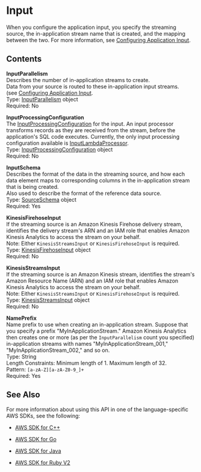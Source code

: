 # Input<a name="API_Input"></a>

When you configure the application input, you specify the streaming source, the in\-application stream name that is created, and the mapping between the two\. For more information, see [Configuring Application Input](http://docs.aws.amazon.com/kinesisanalytics/latest/dev/how-it-works-input.html)\. 

## Contents<a name="API_Input_Contents"></a>

 **InputParallelism**   
Describes the number of in\-application streams to create\.   
Data from your source is routed to these in\-application input streams\.  
 \(see [Configuring Application Input](http://docs.aws.amazon.com/kinesisanalytics/latest/dev/how-it-works-input.html)\.  
Type: [InputParallelism](API_InputParallelism.md) object  
Required: No

 **InputProcessingConfiguration**   
The [InputProcessingConfiguration](API_InputProcessingConfiguration.md) for the input\. An input processor transforms records as they are received from the stream, before the application's SQL code executes\. Currently, the only input processing configuration available is [InputLambdaProcessor](API_InputLambdaProcessor.md)\.  
Type: [InputProcessingConfiguration](API_InputProcessingConfiguration.md) object  
Required: No

 **InputSchema**   
Describes the format of the data in the streaming source, and how each data element maps to corresponding columns in the in\-application stream that is being created\.  
Also used to describe the format of the reference data source\.  
Type: [SourceSchema](API_SourceSchema.md) object  
Required: Yes

 **KinesisFirehoseInput**   
If the streaming source is an Amazon Kinesis Firehose delivery stream, identifies the delivery stream's ARN and an IAM role that enables Amazon Kinesis Analytics to access the stream on your behalf\.  
Note: Either `KinesisStreamsInput` or `KinesisFirehoseInput` is required\.  
Type: [KinesisFirehoseInput](API_KinesisFirehoseInput.md) object  
Required: No

 **KinesisStreamsInput**   
If the streaming source is an Amazon Kinesis stream, identifies the stream's Amazon Resource Name \(ARN\) and an IAM role that enables Amazon Kinesis Analytics to access the stream on your behalf\.  
Note: Either `KinesisStreamsInput` or `KinesisFirehoseInput` is required\.  
Type: [KinesisStreamsInput](API_KinesisStreamsInput.md) object  
Required: No

 **NamePrefix**   
Name prefix to use when creating an in\-application stream\. Suppose that you specify a prefix "MyInApplicationStream\." Amazon Kinesis Analytics then creates one or more \(as per the `InputParallelism` count you specified\) in\-application streams with names "MyInApplicationStream\_001," "MyInApplicationStream\_002," and so on\.   
Type: String  
Length Constraints: Minimum length of 1\. Maximum length of 32\.  
Pattern: `[a-zA-Z][a-zA-Z0-9_]+`   
Required: Yes

## See Also<a name="API_Input_SeeAlso"></a>

For more information about using this API in one of the language\-specific AWS SDKs, see the following:

+  [AWS SDK for C\+\+](http://docs.aws.amazon.com/goto/SdkForCpp/kinesisanalytics-2015-08-14/Input) 

+  [AWS SDK for Go](http://docs.aws.amazon.com/goto/SdkForGoV1/kinesisanalytics-2015-08-14/Input) 

+  [AWS SDK for Java](http://docs.aws.amazon.com/goto/SdkForJava/kinesisanalytics-2015-08-14/Input) 

+  [AWS SDK for Ruby V2](http://docs.aws.amazon.com/goto/SdkForRubyV2/kinesisanalytics-2015-08-14/Input) 